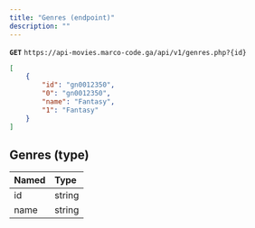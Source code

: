 ```yaml
---
title: "Genres (endpoint)"
description: ""
---
```



**`GET`** `https://api-movies.marco-code.ga/api/v1/genres.php?{id}`


```json
[
    {
        "id": "gn0012350",
        "0": "gn0012350",
        "name": "Fantasy",
        "1": "Fantasy"
    }
]
```  

## Genres (type)

|     Named     |     Type     |
| :------------ | :----------- |
| id             | string       |
| name       | string       |

